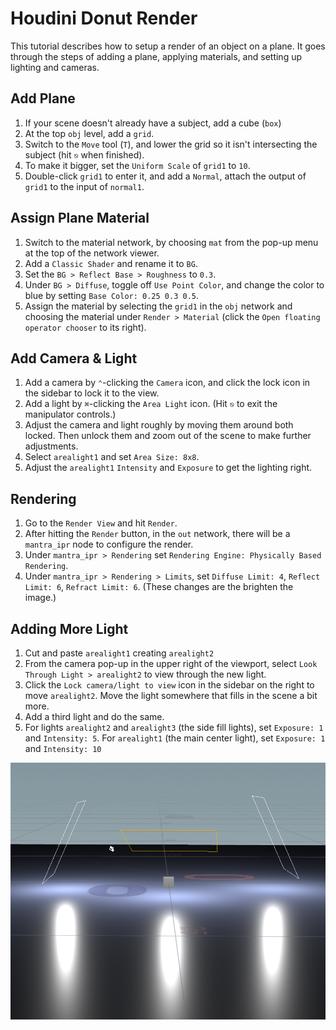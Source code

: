 # Houdini Donut Render

This tutorial describes how to setup a render of an object on a plane. It goes through the steps of adding a plane, applying materials, and setting up lighting and cameras.

## Add Plane

1. If your scene doesn't already have a subject, add a cube (`box`)
2. At the top `obj` level, add a `grid`.
3. Switch to the `Move` tool (`T`), and lower the grid so it isn't intersecting the subject (hit `⎋` when finished).
4. To make it bigger, set the `Uniform Scale` of `grid1` to `10`.
5. Double-click `grid1` to enter it, and add a `Normal`, attach the output of `grid1` to the input of `normal1`.

## Assign Plane Material

1. Switch to the material network, by choosing `mat` from the pop-up menu at the top of the network viewer.
2. Add a `Classic Shader` and rename it to `BG`.
3. Set the `BG > Reflect Base > Roughness` to `0.3`.
4. Under `BG > Diffuse`, toggle off `Use Point Color`, and change the color to blue by setting `Base Color: 0.25 0.3 0.5`.
5. Assign the material by selecting the `grid1` in the `obj` network and choosing the material under `Render > Material` (click the `Open floating operator chooser` to its right).

## Add Camera & Light

1. Add a camera by `⌃`-clicking the `Camera` icon, and click the lock icon in the sidebar to lock it to the view.
2. Add a light by `⌘`-clicking the `Area Light` icon. (Hit `⎋` to exit the manipulator controls.)
3. Adjust the camera and light roughly by moving them around both locked. Then unlock them and zoom out of the scene to make further adjustments.
4. Select `arealight1` and set `Area Size: 8x8`.
5. Adjust the `arealight1` `Intensity` and `Exposure` to get the lighting right.

## Rendering

1. Go to the `Render View` and hit `Render`.
2. After hitting the `Render` button, in the `out` network, there will be a `mantra_ipr` node to configure the render.
3. Under `mantra_ipr > Rendering` set `Rendering Engine: Physically Based Rendering`.
4. Under `mantra_ipr > Rendering > Limits`, set `Diffuse Limit: 4`, `Reflect Limit: 6`, `Refract Limit: 6`. (These changes are the brighten the image.)

## Adding More Light

1. Cut and paste `arealight1` creating `arealight2`
2. From the camera pop-up in the upper right of the viewport, select `Look Through Light > arealight2` to view through the new light.
3. Click the `Lock camera/light to view` icon in the sidebar on the right to move `arealight2`. Move the light somewhere that fills in the scene a bit more.
4. Add a third light and do the same.
5. For lights `arealight2` and `arealight3` (the side fill lights), set `Exposure: 1` and `Intensity: 5`. For `arealight1` (the main center light), set `Exposure: 1` and `Intensity: 10`

![Lighting](assets/houdini-donut-render-lighting.png)
